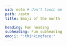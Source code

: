 ```yaml
---
uid: eotm # don’t touch me
path: /eotm
title: Emoji of the month

heading: Fun heading
subheading: Fun subheading
emoji: ":thinkingface:"
---
```

